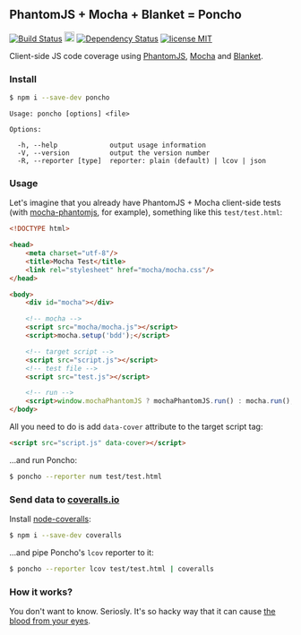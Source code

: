 ## PhantomJS + Mocha + Blanket = Poncho
[![Build Status](https://secure.travis-ci.org/deepsweet/poncho.png)](https://travis-ci.org/deepsweet/poncho) <a href="http://badge.fury.io/js/poncho"><img src="https://badge.fury.io/js/poncho@2x.png" alt="NPM version" height="18"></a> [![Dependency Status](https://gemnasium.com/deepsweet/poncho.png)](https://gemnasium.com/deepsweet/poncho) [![license MIT](http://b.repl.ca/v1/license-MIT-brightgreen.png)](https://github.com/deepsweet/poncho/blob/master/LICENSE)

Client-side JS code coverage using [PhantomJS](https://github.com/ariya/phantomjs), [Mocha](https://github.com/visionmedia/mocha) and [Blanket](https://github.com/alex-seville/blanket).


### Install

```sh
$ npm i --save-dev poncho
```

```
Usage: poncho [options] <file>

Options:

  -h, --help             output usage information
  -V, --version          output the version number
  -R, --reporter [type]  reporter: plain (default) | lcov | json
```


### Usage

Let's imagine that you already have PhantomJS + Mocha client-side tests (with [mocha-phantomjs](https://github.com/metaskills/mocha-phantomjs), for example), something like this `test/test.html`:

```html
<!DOCTYPE html>

<head>
    <meta charset="utf-8"/>
    <title>Mocha Test</title>
    <link rel="stylesheet" href="mocha/mocha.css"/>
</head>

<body>
    <div id="mocha"></div>

    <!-- mocha -->
    <script src="mocha/mocha.js"></script>
    <script>mocha.setup('bdd');</script>

    <!-- target script -->
    <script src="script.js"></script>
    <!-- test file -->
    <script src="test.js"></script>

    <!-- run -->
    <script>window.mochaPhantomJS ? mochaPhantomJS.run() : mocha.run();</script>
</body>
```

All you need to do is add `data-cover` attribute to the target script tag:

```html
<script src="script.js" data-cover></script>
```

…and run Poncho:

```sh
$ poncho --reporter num test/test.html
```


### Send data to [coveralls.io](https://coveralls.io/)

Install [node-coveralls](https://github.com/cainus/node-coveralls):

```sh
$ npm i --save-dev coveralls
```
…and pipe Poncho's `lcov` reporter to it:

```sh
$ poncho --reporter lcov test/test.html | coveralls
```


### How it works?

You don't want to know. Seriosly. It's so hacky way that it can cause [the blood from your eyes](http://funkyimg.com/i/EdqD.gif).
